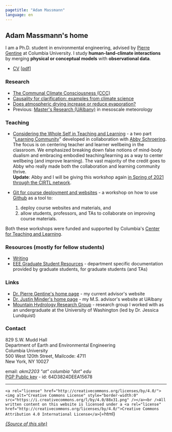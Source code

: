 ```yaml
---
pagetitle: "Adam Massmann"
language: en
---
```


Adam Massmann\'s home
---------------------

I am a Ph.D. student in environmental engineering, advised by [Pierre
Gentine](https://gentinelab.eee.columbia.edu/people/pierre-gentine) at
Columbia University. I study **human-land-climate interactions** by
merging **physical or conceptual models** with **observational data**.

-   [CV](cv/massmann-cv.html) \[[pdf](cv/massmann-cv.pdf)\]

### Research

- [The Communal Climate Consciousness (CCC)](ccc.md)
- [Causality for clarification: examples from climate science](causality.md)
- [Does atmospheric drying increase or reduce
    evaporation?](vpd-et.md)
- Previous: [Master\'s Research (UAlbany)](masters-research.md) in
    mesoscale meteorology

### Teaching

-   [Considering the Whole Self in Teaching and
    Learning](teacher-learner-wellbeing/index.html) - a two part
    "[Learning
    Community](https://ctl.columbia.edu/graduate-instructors/ctlgrads-learning-communities/)"
    developed in collaboration with [Abby
    Schroering](https://theatre-phd.columbia.edu/people/abby-schroering/). The
    focus is on centering teacher and learner wellbeing in the
    classroom. We emphasized breaking down false notions of mind-body
    dualism and embracing embodied teaching/learning as a way to
    center wellbeing (and improve learning). The vast majority of the
    credit goes to Abby who really made both the collaboration and
    learning community thrive.\
    **Update**: Abby and I will be giving
    this workshop again [in Spring of 2021 through the CIRTL
    network](https://www.cirtl.net/events/943).

-   [Git for course deployment and
    websites](https://massma.github.io/ltf-github-website-courses/) - a
    workshop on how to use [Github](https://github.com/) as a tool to:
    1.  deploy course websites and materials, and
    2.  allow students, professors, and TAs to collaborate on improving
        course materials.

Both these workshops were funded and supported by Columbia\'s [Center
for Teaching and Learning](https://ctl.columbia.edu/).

### Resources (mostly for fellow students)

-   [Writing](writing.md)
-   [EEE Graduate Student Resources](eee-grad-website/index.html) -
    department specific documentation provided by graduate students, for
    graduate students (and TAs)

### Links

-   [Dr. Pierre Gentine\'s home
    page](https://gentinelab.eee.columbia.edu/) - my current advisor\'s
    website
-   [Dr. Justin Minder\'s home
    page](http://www.atmos.albany.edu/facstaff/jminder/) - my M.S.
    advisor\'s website at UAlbany
-   [Mountain Hydrology Research
    Group](http://depts.washington.edu/mtnhydr/index.shtml) - research
    group I worked with as an undergraduate at the University of
    Washington (led by Dr. Jessica Lundquist)

### Contact

829 S.W. Mudd Hall\
Department of Earth and Environmental Engineering\
Columbia University\
500 West 120th Street, Mailcode: 4711\
New York, NY 10027

email: *akm2203 \"at\" columbia \"dot\" edu*\
[PGP Public key](akm.asc) - id: 64D3824DEEA15678

------------------------------------------------------------------------

`<a rel="license"
href="http://creativecommons.org/licenses/by/4.0/"><img alt="Creative
Commons License" style="border-width:0"
src="https://i.creativecommons.org/l/by/4.0/88x31.png" /></a><br
/>All written content on this website is licensed under a <a rel="license"
href="http://creativecommons.org/licenses/by/4.0/">Creative Commons
Attribution 4.0 International License</a>`{=html}

[*{Source of this site}*](https://github.com/massma/website)
